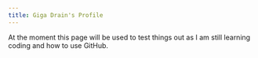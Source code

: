 ```yaml
---
title: Giga Drain's Profile
---
```

At the moment this page will be used to test things out as I am still learning coding and how to use GitHub.
